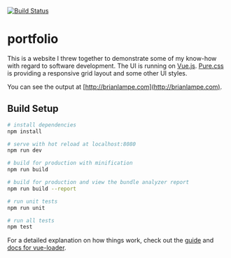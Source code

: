 [![Build Status](https://travis-ci.com/Ld00d/portfolio.svg?branch=master)](https://travis-ci.com/Ld00d/portfolio)

# portfolio

This is a website I threw together to demonstrate some of my know-how with regard to software development. The UI is running on [Vue.js](https://vuejs.org "Vue.js"). [Pure.css](https://purecss.io "Pure.css") is providing a responsive grid layout and some other UI styles.

You can see the output at [http://brianlampe.com](http://brianlampe.com).

## Build Setup

``` bash
# install dependencies
npm install

# serve with hot reload at localhost:8080
npm run dev

# build for production with minification
npm run build

# build for production and view the bundle analyzer report
npm run build --report

# run unit tests
npm run unit

# run all tests
npm test
```

For a detailed explanation on how things work, check out the [guide](http://vuejs-templates.github.io/webpack/) and [docs for vue-loader](http://vuejs.github.io/vue-loader).
